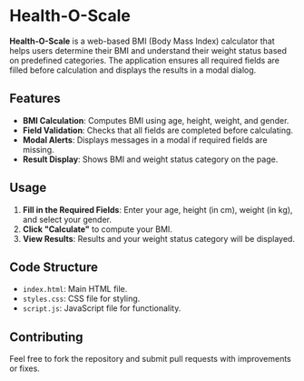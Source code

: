 
<!DOCTYPE html>
<html lang="en">
<head>
    <meta charset="UTF-8">
    <meta name="viewport" content="width=device-width, initial-scale=1.0">
   
</head>
<body>
    <div class="container">
        <h1>Health-O-Scale</h1>
        <p><strong>Health-O-Scale</strong> is a web-based BMI (Body Mass Index) calculator that helps users determine their BMI and understand their weight status based on predefined categories. The application ensures all required fields are filled before calculation and displays the results in a modal dialog.</p>
        
   <h2>Features</h2>
        <ul>
            <li><strong>BMI Calculation</strong>: Computes BMI using age, height, weight, and gender.</li>
            <li><strong>Field Validation</strong>: Checks that all fields are completed before calculating.</li>
            <li><strong>Modal Alerts</strong>: Displays messages in a modal if required fields are missing.</li>
            <li><strong>Result Display</strong>: Shows BMI and weight status category on the page.</li>
        </ul>
        
  
   <h2>Usage</h2>
        <ol>
            <li><strong>Fill in the Required Fields</strong>: Enter your age, height (in cm), weight (in kg), and select your gender.</li>
            <li><strong>Click "Calculate"</strong> to compute your BMI.</li>
            <li><strong>View Results</strong>: Results and your weight status category will be displayed.</li>
        </ol>
        
  <h2>Code Structure</h2>
       <ul>
            <li><code>index.html</code>: Main HTML file.</li>
            <li><code>styles.css</code>: CSS file for styling.</li>
            <li><code>script.js</code>: JavaScript file for functionality.</li>
        </ul>
        
   <h2>Contributing</h2>
        <p>Feel free to fork the repository and submit pull requests with improvements or fixes.</p>
        
</body>
</html>
